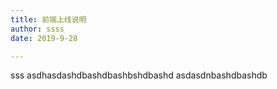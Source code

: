 ```yaml
---
title: 前端上线说明
author: ssss    
date: 2019-9-28

---
```

sss
asdhasdashdbashdbashbshdbashd
asdasdnbashdbashdb
